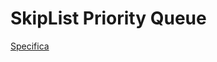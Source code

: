 # SkipList Priority Queue
[Specifica](https://github.com/Odra9/SkipListPQ/blob/ef44c706498acf4d69115aa3c9dbcead28e25e0b/project_files/ProjectDescription_v4.pdf)
